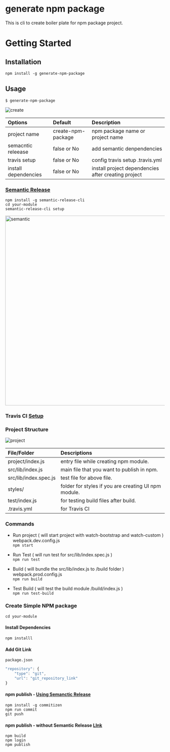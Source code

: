 # generate npm package
This is cli to create boiler plate for npm package project.

# Getting Started

## Installation

`npm install -g generate-npm-package`

## Usage

`$ generate-npm-package`

![create](https://user-images.githubusercontent.com/18716334/64155422-78c00100-ce52-11e9-94b5-273ecbca0366.png)

| Options               | Default               | Description                       |
| :---------            |:------------------    | :---------------------------      |
| project name          | create-npm-package    | npm package name or project name  |
| semacntic releease    | false or No           | add semantic denpendencies  |
| travis setup          | false or No           | config travis setup .travis.yml  |
| install dependencies  | false or No           | install project dependencies after creating project  |

### [Semantic Release](https://www.npmjs.com/package/semantic-release-cli)

```
npm install -g semantic-release-cli
cd your-module
semantic-release-cli setup
```
<img width="601" alt="semantic" src="https://user-images.githubusercontent.com/18716334/64156905-5ed3ed80-ce55-11e9-8a46-11818ad776ca.png">



### Travis CI  [Setup](https://github.com/marketplace/travis-ci/plan/MDIyOk1hcmtldHBsYWNlTGlzdGluZ1BsYW43MA==#pricing-and-setup)

### Project Structure
![project](https://user-images.githubusercontent.com/18716334/64142636-92e6e880-ce2c-11e9-925f-804bf8e86b36.png)


| File/Folder      | Descriptions |
| :--------- | :----- |
| project/index.js  | entry file while creating npm module. |
| src/lib/index.js     |   main file that you want to publish in npm. |
| src/lib/index.spec.js      |    test file for above file.|
| styles/ | folder for styles if you are creating UI npm module.|
| test/index.js | for testing build files after build. |
| .travis.yml | for Travis CI |

### Commands
- Run project ( will start project with watch-bootstrap and watch-custom ) webpack.dev.config.js </br>
`npm start`

- Run Test ( will run test for src/lib/index.spec.js ) </br>
`npm run test`

- Build ( will bundle the src/lib/index.js to /build folder ) webpack.prod.config.js </br>
`npm run build`

- Test Build ( will test the build module /build/index.js ) </br>
`npm run test-build`

### Create Simple NPM package
`cd your-module`

#### Install Dependencies
`npm installl`

#### Add Git Link 
`package.json`

```javascript
"repository": {
    "type": "git",
    "url": "git_repository_link"
}
```

#### npm publish - [Using Semanctic Release](https://www.npmjs.com/package/commitizen)
```
npm install -g commitizen
npm run commit
git push
```

#### npm publish - without Semantic Release [LInk](https://docs.npmjs.com/cli/publish)

```
npm build
npm login
npm publish
```